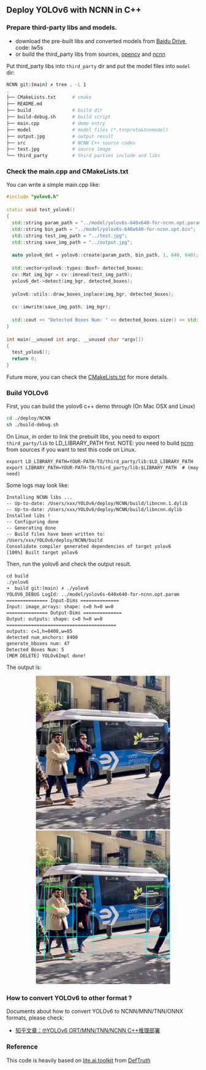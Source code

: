 ## Deploy YOLOv6 with NCNN in C++

### Prepare third-party libs and models.
* download the pre-built libs and converted models from [Baidu Drive](https://pan.baidu.com/s/1-f1prPegAwDzfGUUMCbe_w), code: lw5s
* or build the third_party libs from sources, [opencv](https://github.com/opencv/opencv) and [ncnn](https://github.com/Tencent/ncnn)

Put third_party libs into `third_party` dir and put the model files into `model` dir:  
```bash
NCNN git:(main) ✗ tree . -L 1     
.
├── CMakeLists.txt      # cmake
├── README.md
├── build               # build dir
├── build-debug.sh      # build script
├── main.cpp            # demo entry
├── model               # model files (*.tnnproto&tnnmodel)
├── output.jpg          # output result
├── src                 # NCNN C++ source codes
├── test.jpg            # source image
└── third_party         # third parties include and libs
```

### Check the main.cpp and CMakeLists.txt
You can write a simple main.cpp like:  
```c++
#include "yolov6.h"

static void test_yolov6()
{
  std::string param_path = "../model/yolov6s-640x640-for-ncnn.opt.param";
  std::string bin_path = "../model/yolov6s-640x640-for-ncnn.opt.bin";
  std::string test_img_path = "../test.jpg";
  std::string save_img_path = "../output.jpg";

  auto yolov6_det = yolov6::create(param_path, bin_path, 1, 640, 640); // 1 threads

  std::vector<yolov6::types::Boxf> detected_boxes;
  cv::Mat img_bgr = cv::imread(test_img_path);
  yolov6_det->detect(img_bgr, detected_boxes);

  yolov6::utils::draw_boxes_inplace(img_bgr, detected_boxes);

  cv::imwrite(save_img_path, img_bgr);

  std::cout << "Detected Boxes Num: " << detected_boxes.size() << std::endl;
}

int main(__unused int argc, __unused char *argv[])
{
  test_yolov6();
  return 0;
}
```
Future more, you can check the [CMakeLists.txt](CMakeLists.txt) for more details.

### Build YOLOv6
First, you can build the yolov6 c++ demo through (On Mac OSX and Linux)
```bash
cd ./deploy/NCNN 
sh ./build-debug.sh
```
On Linux, in order to link the prebuilt libs, you need to export `third_party/lib` to LD_LIBRARY_PATH first. NOTE: you need to build [ncnn](https://github.com/Tencent/ncnn) from sources if you want to test this code on Linux.
```shell
export LD_LIBRARY_PATH=YOUR-PATH-TO/third_party/lib:$LD_LIBRARY_PATH
export LIBRARY_PATH=YOUR-PATH-TO/third_party/lib:$LIBRARY_PATH  # (may need)
```
Some logs may look like:
```shell
Installing NCNN libs ...
-- Up-to-date: /Users/xxx/YOLOv6/deploy/NCNN/build/libncnn.1.dylib
-- Up-to-date: /Users/xxx/YOLOv6/deploy/NCNN/build/libncnn.dylib
Installed libs !
-- Configuring done
-- Generating done
-- Build files have been written to: /Users/xxx/YOLOv6/deploy/NCNN/build
Consolidate compiler generated dependencies of target yolov6
[100%] Built target yolov6
```
Then, run the yolov6 and check the output result.
```shell
cd build
./yolov6
➜  build git:(main) ✗ ./yolov6
YOLOV6_DEBUG LogId: ../model/yolov6s-640x640-for-ncnn.opt.param
=============== Input-Dims ==============
Input: image_arrays: shape: c=0 h=0 w=0
=============== Output-Dims ==============
Output: outputs: shape: c=0 h=0 w=0
========================================
outputs: c=1,h=8400,w=85
detected num_anchors: 8400
generate_bboxes num: 47
Detected Boxes Num: 5
[MEM DELETE] YOLOv6Impl done!
```

The output is:
<div align='center'>
  <img src='test.jpg' height="400px" width="350px">
  <img src='output.jpg' height="400px" width="350px">
</div>  

### How to convert YOLOv6 to other format ?
Documents about how to convert YOLOv6 to NCNN/MNN/TNN/ONNX formats, please check:  
* [知乎文章：🤓YOLOv6 ORT/MNN/TNN/NCNN C++推理部署](https://zhuanlan.zhihu.com/p/533643238)

### Reference
This code is heavily based on [lite.ai.toolkit](https://github.com/DefTruth/lite.ai.toolkit) from [DefTruth](https://github.com/DefTruth)